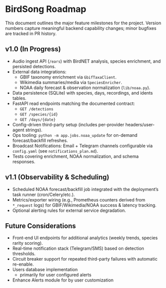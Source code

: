 # BirdSong Roadmap

This document outlines the major feature milestones for the project. Version numbers capture meaningful backend capability changes; minor bugfixes are tracked in PR history.

## v1.0 (In Progress)
- Audio ingest API (`/ears`) with BirdNET analysis, species enrichment, and persisted detections.
- External data integrations:
  - GBIF taxonomy enrichment via `GbifTaxaClient`.
  - Wikimedia summaries/media via `SpeciesEnricher`.
  - NOAA daily forecast & observation normalization (`lib/noaa.py`).
- Data persistence (SQLite) with species, days, recordings, and idents tables.
- FastAPI read endpoints matching the documented contract:
  - `GET /detections`
  - `GET /species/{id}`
  - `GET /days/{date}`
- Config-driven third-party setup (includes per-provider headers/user-agent strings).
- Ops tooling: `python -m app.jobs.noaa_update` for on-demand forecast/backfill refreshes.
- Broadcast Notifications: Email + Telegram channels configurable via `config.yaml` (see `notifications_plan.md`).
- Tests covering enrichment, NOAA normalization, and schema responses.

## v1.1 (Observability & Scheduling)
- Scheduled NOAA forecast/backfill job integrated with the deployment’s task runner (cron/Celery/etc.).
- Metrics/exporter wiring (e.g., Prometheus counters derived from `*_request` logs) for GBIF/Wikimedia/NOAA success & latency tracking.
- Optional alerting rules for external service degradation.


## Future Considerations
- Front-end UI endpoints for additional analytics (weekly trends, species rarity scoring).
- Real-time notification stack (Telegram/SMS) based on detection thresholds.
- Circuit breaker support for repeated third-party failures with automatic re-enable.
- Users database implementation
    - primarily for user configured alerts
- Enhance Alerts module for by user customization
